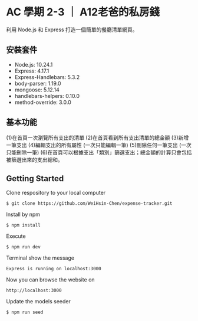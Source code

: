 # AC 學期 2-3 ｜ A12老爸的私房錢

利用 Node.js 和 Express 打造一個簡單的餐廳清單網頁。

## 安裝套件

- Node.js: 10.24.1
- Express: 4.17.1
- Express-Handlebars: 5.3.2
- body-parser: 1.19.0
- mongoose: 5.12.14
- handlebars-helpers: 0.10.0
- method-override: 3.0.0

## 基本功能

(1)在首頁一次瀏覽所有支出的清單
(2)在首頁看到所有支出清單的總金額
(3)新增一筆支出
(4)編輯支出的所有屬性 (一次只能編輯一筆)
(5)刪除任何一筆支出 (一次只能刪除一筆)
(6)在首頁可以根據支出「類別」篩選支出；總金額的計算只會包括被篩選出來的支出總和。

## Getting Started
Clone respository to your local computer
```
$ git clone https://github.com/WeiHsin-Chen/expense-tracker.git
```
Install by npm
```
$ npm install
```
Execute
```
$ npm run dev
```
Terminal show the message
```
Express is running on localhost:3000
```
Now you can browse the website on
```
http://localhost:3000
```
Update the models seeder
```
$ npm run seed
```